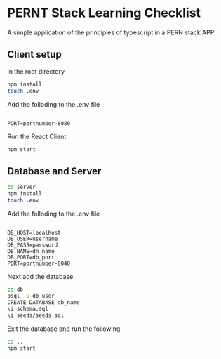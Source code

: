 # PERNT Stack Learning Checklist

A simple application of the principles of typescript in a PERN stack APP

## Client setup

in the root directory

```sh
npm install
touch .env
```
Add the folloding to the .env file

```

PORT=portnumber-8080

```

Run the React Client
```sh
npm start
```

## Database and Server

```sh
cd server
npm install
touch .env

```

Add the folloding to the .env file

```

DB_HOST=localhost
DB_USER=username
DB_PASS=password
DB_NAME=dn_name
DB_PORT=db_port
PORT=portnumber-8040

```

Next add the database
```sh
cd db
psql -U db_user
CREATE DATABASE db_name
\i schema.sql
\i seeds/seeds.sql
```

Exit the database and run the following

```sh
cd ..
npm start
```
